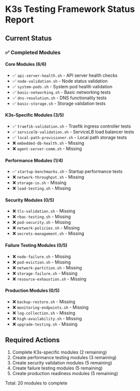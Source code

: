# K3s Testing Framework Status Report

## Current Status

### ✅ Completed Modules

#### Core Modules (6/6)

- ✅ `api-server-health.sh` - API server health checks
- ✅ `node-validation.sh` - Node status validation
- ✅ `system-pods.sh` - System pod health validation
- ✅ `basic-networking.sh` - Basic networking tests
- ✅ `dns-resolution.sh` - DNS functionality tests
- ✅ `basic-storage.sh` - Storage validation tests

#### K3s-Specific Modules (3/5)

- ✅ `traefik-validation.sh` - Traefik ingress controller tests
- ✅ `servicelb-validation.sh` - ServiceLB load balancer tests
- ✅ `local-path-provisioner.sh` - Local path storage tests
- ❌ `embedded-db-health.sh` - Missing
- ❌ `agent-server-comm.sh` - Missing

#### Performance Modules (1/4)

- ✅ `startup-benchmarks.sh` - Startup performance tests
- ❌ `network-throughput.sh` - Missing
- ❌ `storage-io.sh` - Missing
- ❌ `load-testing.sh` - Missing

#### Security Modules (0/5)

- ❌ `tls-validation.sh` - Missing
- ❌ `rbac-testing.sh` - Missing
- ❌ `pod-security.sh` - Missing
- ❌ `network-policies.sh` - Missing
- ❌ `secrets-management.sh` - Missing

#### Failure Testing Modules (0/5)

- ❌ `node-failure.sh` - Missing
- ❌ `pod-eviction.sh` - Missing
- ❌ `network-partition.sh` - Missing
- ❌ `storage-failure.sh` - Missing
- ❌ `resource-exhaustion.sh` - Missing

#### Production Modules (0/5)

- ❌ `backup-restore.sh` - Missing
- ❌ `monitoring-endpoints.sh` - Missing
- ❌ `log-collection.sh` - Missing
- ❌ `high-availability.sh` - Missing
- ❌ `upgrade-testing.sh` - Missing

## Required Actions

1. Complete K3s-specific modules (2 remaining)
2. Create performance testing modules (3 remaining)
3. Create security validation modules (5 remaining)
4. Create failure testing modules (5 remaining)
5. Create production readiness modules (5 remaining)

Total: 20 modules to complete
